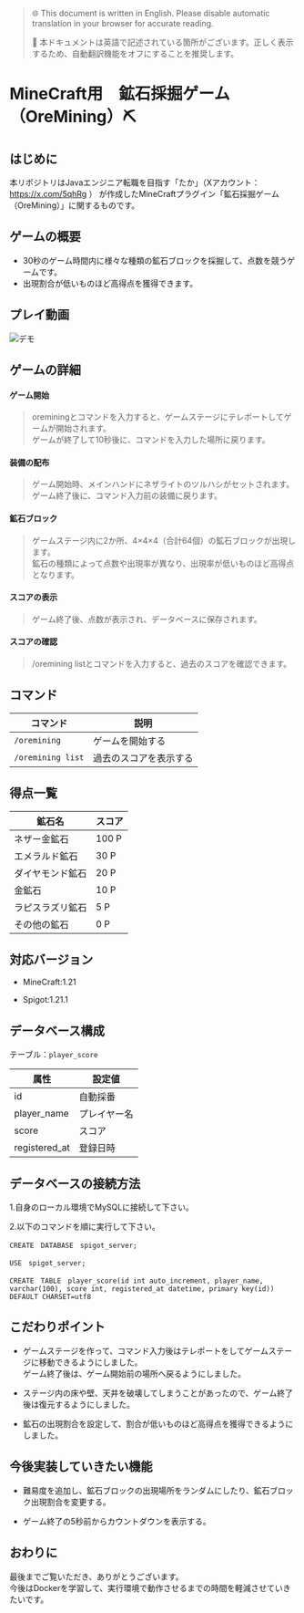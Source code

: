 > 🌐 This document is written in English. Please disable automatic translation in your browser for accurate reading.
> 
> 📌 本ドキュメントは英語で記述されている箇所がございます。正しく表示するため、自動翻訳機能をオフにすることを推奨します。

# MineCraft用　鉱石採掘ゲーム（OreMining）⛏

## はじめに
本リポジトリはJavaエンジニア転職を目指す「たか」（Xアカウント：https://x.com/5qhRg ） が作成したMineCraftプラグイン「鉱石採掘ゲーム（OreMining）」に関するものです。

## ゲームの概要
- 30秒のゲーム時間内に様々な種類の鉱石ブロックを採掘して、点数を競うゲームです。
- 出現割合が低いものほど高得点を獲得できます。

## プレイ動画
![デモ](./鉱石採掘ゲーム.gif)

## ゲームの詳細

#### ゲーム開始
>  oreminingとコマンドを入力すると、ゲームステージにテレポートしてゲームが開始されます。<br>ゲームが終了して10秒後に、コマンドを入力した場所に戻ります。

#### 装備の配布
>  ゲーム開始時、メインハンドにネザライトのツルハシがセットされます。<br>ゲーム終了後に、コマンド入力前の装備に戻ります。

#### 鉱石ブロック
>  ゲームステージ内に2か所、4×4×4（合計64個）の鉱石ブロックが出現します。<br>鉱石の種類によって点数や出現率が異なり、出現率が低いものほど高得点となります。

#### スコアの表示
>  ゲーム終了後、点数が表示され、データベースに保存されます。

#### スコアの確認
>  /oremining listとコマンドを入力すると、過去のスコアを確認できます。

## コマンド

| コマンド | 説明 |
| ------- | ---- |
| `/oremining` | ゲームを開始する |
| `/oremining list` | 過去のスコアを表示する |

## 得点一覧

| 鉱石名 | スコア |
| ------ | ----- |
| ネザー金鉱石 | 100 P |
| エメラルド鉱石 | 30 P |
| ダイヤモンド鉱石 | 20 P |
| 金鉱石 | 10 P |
| ラピスラズリ鉱石 | 5 P |
| その他の鉱石 | 0 P |

## 対応バージョン

- MineCraft:1.21

- Spigot:1.21.1

## データベース構成
テーブル：`player_score`

| 属性 | 設定値 |
|-|-|
| id | 自動採番 |
| player_name | プレイヤー名 |
| score | スコア |
| registered_at | 登録日時 |

## データベースの接続方法

1.自身のローカル環境でMySQLに接続して下さい。

2.以下のコマンドを順に実行して下さい。

```
CREATE　DATABASE　spigot_server;
```

```
USE　spigot_server;
```

```
CREATE　TABLE　player_score(id int auto_increment, player_name, varchar(100), score int, registered_at datetime, primary key(id)) DEFAULT CHARSET=utf8
```

## こだわりポイント

- ゲームステージを作って、コマンド入力後はテレポートをしてゲームステージに移動できるようにしました。<br>ゲーム終了後は、ゲーム開始前の場所へ戻るようにしました。

- ステージ内の床や壁、天井を破壊してしまうことがあったので、ゲーム終了後は復元するようにしました。

- 鉱石の出現割合を設定して、割合が低いものほど高得点を獲得できるようにしました。

## 今後実装していきたい機能

- 難易度を追加し、鉱石ブロックの出現場所をランダムにしたり、鉱石ブロック出現割合を変更する。

- ゲーム終了の5秒前からカウントダウンを表示する。

## おわりに

最後までご覧いただき、ありがとうございます。<br>今後はDockerを学習して、実行環境で動作させるまでの時間を軽減させていきたいです。

